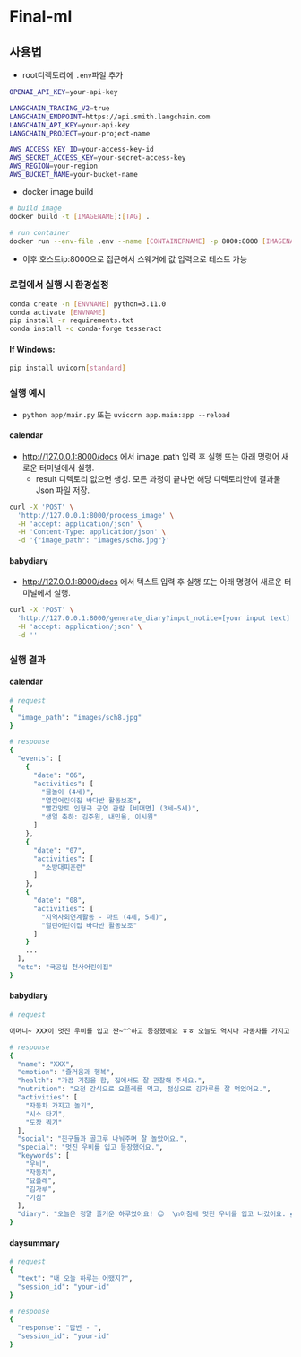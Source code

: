# Final-ml

## 사용법

- root디렉토리에 `.env`파일 추가
```bash
OPENAI_API_KEY=your-api-key

LANGCHAIN_TRACING_V2=true
LANGCHAIN_ENDPOINT=https://api.smith.langchain.com
LANGCHAIN_API_KEY=your-api-key
LANGCHAIN_PROJECT=your-project-name

AWS_ACCESS_KEY_ID=your-access-key-id
AWS_SECRET_ACCESS_KEY=your-secret-access-key
AWS_REGION=your-region
AWS_BUCKET_NAME=your-bucket-name
```

- docker image build
```bash
# build image
docker build -t [IMAGENAME]:[TAG] .

# run container
docker run --env-file .env --name [CONTAINERNAME] -p 8000:8000 [IMAGENAME]:[TAG] 
```

- 이후 호스트ip:8000으로 접근해서 스웨거에 값 입력으로 테스트 가능


### 로컬에서 실행 시 환경설정
```bash
conda create -n [ENVNAME] python=3.11.0
conda activate [ENVNAME]
pip install -r requirements.txt
conda install -c conda-forge tesseract
```


#### If Windows:
```bash
pip install uvicorn[standard]
```

### 실행 예시
- `python app/main.py` 또는 `uvicorn app.main:app --reload`

#### calendar
- http://127.0.0.1:8000/docs 에서 image_path 입력 후 실행 또는 아래 명령어 새로운 터미널에서 실행.
    - result 디렉토리 없으면 생성. 모든 과정이 끝나면 해당 디렉토리안에 결과물 Json 파일 저장.
```bash
curl -X 'POST' \
  'http://127.0.0.1:8000/process_image' \
  -H 'accept: application/json' \
  -H 'Content-Type: application/json' \
  -d '{"image_path": "images/sch8.jpg"}'
```

#### babydiary
- http://127.0.0.1:8000/docs 에서 텍스트 입력 후 실행 또는 아래 명령어 새로운 터미널에서 실행.
```bash
curl -X 'POST' \
  'http://127.0.0.1:8000/generate_diary?input_notice=[your input text]' \
  -H 'accept: application/json' \
  -d ''
```

### 실행 결과

#### calendar
```bash
# request
{
  "image_path": "images/sch8.jpg"
}

# response
{
  "events": [
    {
      "date": "06",
      "activities": [
        "물놀이 (4세)",
        "열린어린이집 바다반 활동보조",
        "빨간망토 인형극 공연 관람 [비대면] (3세~5세)",
        "생일 축하: 김주원, 내민율, 이시원"
      ]
    },
    {
      "date": "07",
      "activities": [
        "소방대피훈련"
      ]
    },
    {
      "date": "08",
      "activities": [
        "지역사회연계활동 - 마트 (4세, 5세)",
        "열린어린이집 바다반 활동보조"
      ]
    }
    ...
  ],
  "etc": "국공립 천사어린이집"
}
```

#### babydiary
```bash
# request

어머니~ XXX이 멋진 우비를 입고 짠~^^하고 등장했네요 ㅎㅎ 오늘도 역시나 자동차를 가지고 왔네요 빨간차가지고 다투니까 아예 빨간 차로만 가져왔네요ㅎ 친구들 골고루나눠주고 잘 놀았어요 시소 끼적이기, 도장찍기도 하면서 즐겁게 잘지냈습니다~^^ 오전간식 요플레, 점심도 김가루하고 야무지게 먹고 양치하고 잠자리에 들었어요 기침을 간혹 하네요 집에서도 잘 관찰해 주세요.

# response
{
  "name": "XXX",
  "emotion": "즐거움과 행복",
  "health": "가끔 기침을 함, 집에서도 잘 관찰해 주세요.",
  "nutrition": "오전 간식으로 요플레를 먹고, 점심으로 김가루를 잘 먹었어요.",
  "activities": [
    "자동차 가지고 놀기",
    "시소 타기",
    "도장 찍기"
  ],
  "social": "친구들과 골고루 나눠주며 잘 놀았어요.",
  "special": "멋진 우비를 입고 등장했어요.",
  "keywords": [
    "우비",
    "자동차",
    "요플레",
    "김가루",
    "기침"
  ],
  "diary": "오늘은 정말 즐거운 하루였어요! 😊  \n아침에 멋진 우비를 입고 나갔어요. 🌧️  \n오전 간식으로 요플레를 먹었는데, 정말 맛있었어요! 🍦  \n점심에는 김가루를 잘 먹었어요. 맛있었어요! 🍚  \n\n그 후에 자동차 가지고 놀았어요. 🚗  \n친구들과 함께 시소도 탔어요. 너무 재밌었어요! 🎠  \n그리고 도장 찍기도 했어요. 예쁜 도장이 많이 나왔어요! 🌟  \n\n친구들과 골고루 나눠주며 잘 놀았어요. 🤗  \n가끔 기침을 했지만, 엄마가 잘 지켜봐 주셨어요. ❤️  \n오늘 하루가 정말 행복했어요! 🌈"
}
```

#### daysummary
```bash
# request
{
  "text": "내 오늘 하루는 어땠지?",
  "session_id": "your-id"
}

# response
{
  "response": "답변 - ",
  "session_id": "your-id"
}
```